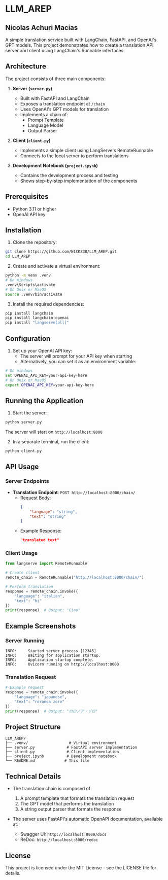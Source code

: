# LLM_AREP
## Nicolas Achuri Macias

A simple translation service built with LangChain, FastAPI, and OpenAI's GPT models. This project demonstrates how to create a translation API server and client using LangChain's Runnable interfaces.

## Architecture

The project consists of three main components:

1. **Server (`server.py`)**
   - Built with FastAPI and LangChain
   - Exposes a translation endpoint at `/chain`
   - Uses OpenAI's GPT models for translation
   - Implements a chain of:
     - Prompt Template
     - Language Model
     - Output Parser

2. **Client (`client.py`)**
   - Implements a simple client using LangServe's RemoteRunnable
   - Connects to the local server to perform translations

3. **Development Notebook (`project.ipynb`)**
   - Contains the development process and testing
   - Shows step-by-step implementation of the components

## Prerequisites

- Python 3.11 or higher
- OpenAI API key

## Installation

1. Clone the repository:
```bash
git clone https://github.com/N1CKZ3B/LLM_AREP.git
cd LLM_AREP
```

2. Create and activate a virtual environment:
```bash
python -m venv .venv
# On Windows
.venv\Scripts\activate
# On Unix or MacOS
source .venv/bin/activate
```

3. Install the required dependencies:
```bash
pip install langchain
pip install langchain-openai
pip install "langserve[all]"
```

## Configuration

1. Set up your OpenAI API key:
   - The server will prompt for your API key when starting
   - Alternatively, you can set it as an environment variable:
```bash
# On Windows
set OPENAI_API_KEY=your-api-key-here
# On Unix or MacOS
export OPENAI_API_KEY=your-api-key-here
```

## Running the Application

1. Start the server:
```bash
python server.py
```
The server will start on `http://localhost:8000`

2. In a separate terminal, run the client:
```bash
python client.py
```

## API Usage

### Server Endpoints

- **Translation Endpoint**: `POST http://localhost:8000/chain/`
  - Request Body:
    ```json
    {
        "language": "string",
        "text": "string"
    }
    ```
  - Example Response:
    ```json
    "translated text"
    ```

### Client Usage

```python
from langserve import RemoteRunnable

# Create client
remote_chain = RemoteRunnable("http://localhost:8000/chain/")

# Perform translation
response = remote_chain.invoke({
    "language": "italian",
    "text": "hi"
})
print(response)  # Output: "Ciao"
```

## Example Screenshots

### Server Running
```
INFO:     Started server process [12345]
INFO:     Waiting for application startup.
INFO:     Application startup complete.
INFO:     Uvicorn running on http://localhost:8000
```

### Translation Request
```python
# Example request
response = remote_chain.invoke({
    "language": "japanese",
    "text": "roronoa zoro"
})
print(response)  # Output: "ロロノア・ゾロ"
```

## Project Structure
```
LLM_AREP/
├── .venv/                  # Virtual environment
├── server.py              # FastAPI server implementation
├── client.py              # Client implementation
├── project.ipynb          # Development notebook
└── README.md             # This file
```

## Technical Details

- The translation chain is composed of:
  1. A prompt template that formats the translation request
  2. The GPT model that performs the translation
  3. A string output parser that formats the response

- The server uses FastAPI's automatic OpenAPI documentation, available at:
  - Swagger UI: `http://localhost:8000/docs`
  - ReDoc: `http://localhost:8000/redoc`

## License

This project is licensed under the MIT License - see the LICENSE file for details.
